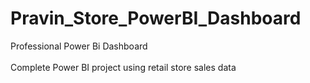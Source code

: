 # Pravin_Store_PowerBI_Dashboard
Professional Power Bi Dashboard
<br>
<br>
Complete Power BI project using retail store sales data
